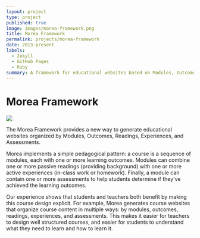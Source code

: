 ```yaml
---
layout: project
type: project
published: true
image: images/morea-framework.png
title: Morea Framework
permalink: projects/morea-framework
date: 2013-present
labels:
  - Jekyll
  - GitHub Pages
  - Ruby
summary: A framework for educational websites based on Modules, Outcomes, Readings, Experiences, and Assessments.
---
```


# Morea Framework

<img class="ui medium right floated rounded image" src="{{ site.baseurl }}/images/morea-framework.png">

The Morea Framework provides a new way to generate educational websites organized by Modules, Outcomes, Readings, Experiences, and Assessments.

Morea implements a simple pedagogical pattern: a course is a sequence of modules, each with one or more learning outcomes. Modules can combine one or more passive readings (providing background) with one or more active experiences (in-class work or homework). Finally, a module can contain one or more assessments to help students determine if they’ve achieved the learning outcomes.

Our experience shows that students and teachers both benefit by making this course design explicit. For example, Morea generates course websites that organize course content in multiple ways: by modules, outcomes, readings, experiences, and assessments. This makes it easier for teachers to design well structured courses, and easier for students to understand what they need to learn and how to learn it.